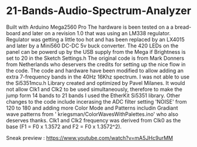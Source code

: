 # 21-Bands-Audio-Spectrum-Analyzer
Built with Arduino Mega2560 Pro
The hardware is been tested on a a bread-board and later on a revision 1.0 that was using an LM338 regulator.
Regulator was getting a little too hot and has been replaced by an LX4015 and later by a Mini560 DC-DC 5v buck converter.
The 420 LEDs on the panel can be powerd up by the USB supply from the Mega if Brightness is set to 20 in the Sketch Settings.h
The original code is from Mark Donners from Netherlands who deservers the credits for setting up the nice flow in the code.
The code and hardware have been modified to allow adding an extra 7-frequency bands in the 40Hz 16Khz spectrum. I was not 
able to use the Si5351mcu.h Library created and optimized by Pavel Milanes. It would not allow Clk1 and Clk2 to be used simultaneously, 
therefore to make the jump form 14 bands to 21 bands I used the EtherKit Si5351 library. Other changes to the code include 
incerasing the ADC filter setting 'NOISE' from 120 to 180 and adding more Color Mode and Patterns includin Gradiant wave patterns from '
kriegsman/ColorWavesWithPalettes.ino' who also deserves thanks. Clk1 and Clk2 frequency was derived from Clk0 as the base (F1 = F0 x 1.3572 and F2 = F0 x 1.3572^2).

Sneak preview : https://www.youtube.com/watch?v=mA5JHc9urMM
